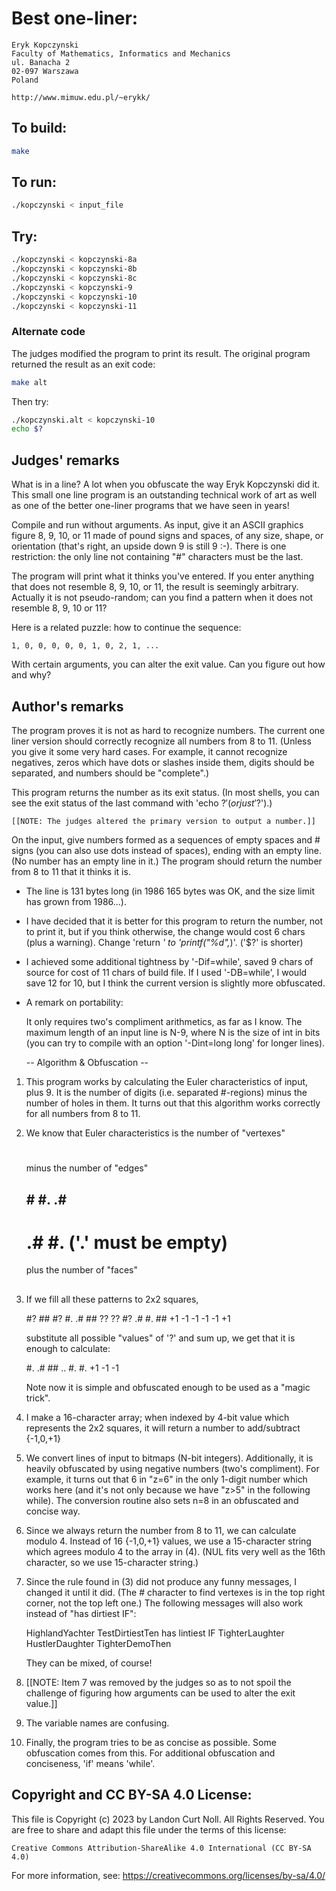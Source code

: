 # Best one-liner:

    Eryk Kopczynski
    Faculty of Mathematics, Informatics and Mechanics
    ul. Banacha 2
    02-097 Warszawa
    Poland

    http://www.mimuw.edu.pl/~erykk/

## To build:

```sh
make
```

## To run:

```sh
./kopczynski < input_file
```

## Try:

```sh
./kopczynski < kopczynski-8a
./kopczynski < kopczynski-8b
./kopczynski < kopczynski-8c
./kopczynski < kopczynski-9
./kopczynski < kopczynski-10
./kopczynski < kopczynski-11
```

### Alternate code

The judges modified the program to print its result.  The original
program returned the result as an exit code:

```sh
make alt
```

Then try:

```sh
./kopczynski.alt < kopczynski-10
echo $?
```

## Judges' remarks

What is in a line?  A lot when you obfuscate the way Eryk Kopczynski
did it.  This small one line program is an outstanding technical
work of art as well as one of the better one-liner programs that
we have seen in years!

Compile and run without arguments.  As input, give it an ASCII graphics
figure 8, 9, 10, or 11 made of pound signs and spaces, of any size,
shape, or orientation (that's right, an upside down 9 is still 9 :-).
There is one restriction: the only line not containing "#" characters
must be the last.

The program will print what it thinks you've entered. If you enter
anything that does not resemble 8, 9, 10, or 11, the result is
seemingly arbitrary.  Actually it is not pseudo-random; can you find
a pattern when it does not resemble 8, 9, 10 or 11?

Here is a related puzzle: how to continue the sequence:

    1, 0, 0, 0, 0, 0, 1, 0, 2, 1, ...

With certain arguments, you can alter the exit value.  Can you figure
out how and why?

## Author's remarks

The program proves it is not as hard to recognize numbers. The current
one liner version should correctly recognize all numbers from 8 to 11.
(Unless you give it some very hard cases. For example, it cannot
recognize negatives, zeros which have dots or slashes inside them,
digits should be separated, and numbers should be "complete".)

This program returns the number as its exit status. (In most shells,
you can see the exit status of the last command with 'echo $?' (or
just '$?').)

    [[NOTE: The judges altered the primary version to output a number.]]

On the input, give numbers formed as a sequences of empty spaces and #
signs (you can also use dots instead of spaces), ending with an empty
line. (No number has an empty line in it.) The program should return
the number from 8 to 11 that it thinks it is.

* The line is 131 bytes long (in 1986 165 bytes was OK, and the size
  limit has grown from 1986...).

* I have decided that it is better for this program to return the
  number, not to print it, but if you think otherwise, the change would
  cost 6 chars (plus a warning). Change 'return *' to 'printf("%d",*)'.
  ('$?' is shorter)

* I achieved some additional tightness by '-Dif=while', saved 9 chars
  of source for cost of 11 chars of build file. If I used '-DB=while',
  I would save 12 for 10, but I think the current version is slightly
  more obfuscated.

* A remark on portability:

    It only requires two's compliment arithmetics, as far as I
    know. The maximum length of an input line is N-9, where
    N is the size of int in bits (you can try to compile with
    an option '-Dint=long long' for longer lines).

   -- Algorithm & Obfuscation --

1. This program works by calculating the Euler characteristics of input,
   plus 9. It is the number of digits (i.e. separated #-regions) minus the
   number of holes in them. It turns out that this algorithm works
   correctly for all numbers from 8 to 11.

2. We know that Euler characteristics is the number of "vertexes"

   #

   minus the number of "edges"

   ## # #. .#
      # .# #.   ('.' must be empty)

   plus the number of "faces"

   ##
   ##

3. If we fill all these patterns to 2x2 squares,

   #? ## #? #. .# ##
   ?? ?? #? .# #. ##
   +1 -1 -1 -1 -1 +1

   substitute all possible "values" of '?' and sum up, we get that it is
   enough to calculate:

   #. .# ##
   .. #. #.
   +1 -1 -1

   Note now it is simple and obfuscated enough to be used as
   a "magic trick".

4. I make a 16-character array; when indexed by 4-bit value which
   represents the 2x2 squares, it will return a number to add/subtract
   {-1,0,+1}

5. We convert lines of input to bitmaps (N-bit integers). Additionally,
   it is heavily obfuscated by using negative numbers (two's compliment).
   For example, it turns out that 6 in "z=6" in the only 1-digit number
   which works here (and it's not only because we have "z>5" in the
   following while). The conversion routine also sets n=8 in an obfuscated
   and concise way.

5. Since we always return the number from 8 to 11, we can calculate
   modulo 4. Instead of 16 {-1,0,+1} values, we use a 15-character string
   which agrees modulo 4 to the array in (4). (NUL fits very well as the
   16th character, so we use 15-character string.)

6. Since the rule found in (3) did not produce any funny messages, I
   changed it until it did. (The # character to find vertexes is in the
   top right corner, not the top left one.) The following messages will
   also work instead of "has dirtiest IF":

   HighlandYachter
   TestDirtiestTen
   has lintiest IF
   TighterLaughter
   HustlerDaughter
   TighterDemoThen

   They can be mixed, of course!

7. [[NOTE: Item 7 was removed by the judges so as to not spoil the
	 challenge of figuring how arguments can be used to alter
	 the exit value.]]

8. The variable names are confusing.

9. Finally, the program tries to be as concise as possible. Some
   obfuscation comes from this. For additional obfuscation and
   conciseness, 'if' means 'while'.

## Copyright and CC BY-SA 4.0 License:

This file is Copyright (c) 2023 by Landon Curt Noll.  All Rights Reserved.
You are free to share and adapt this file under the terms of this license:

    Creative Commons Attribution-ShareAlike 4.0 International (CC BY-SA 4.0)

For more information, see: https://creativecommons.org/licenses/by-sa/4.0/
